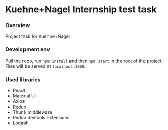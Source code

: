 # Kuehne+Nagel Internship test task

### Overview
Project task for Kuehne+Nagel

### Development env
Pull the repo, run `npm install` and then `npm start` in the root of the project. Files will be served at `localhost:3000`.

### Used libraries

- React
- Material UI
- Axios
- Redux
- Thunk middleware
- Redux devtools extensions
- Lodash
